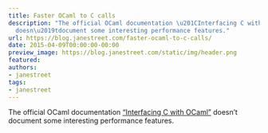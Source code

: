 ```yaml
---
title: Faster OCaml to C calls
description: "The official OCaml documentation \u201CInterfacing C withOCaml\u201D
  doesn\u2019tdocument some interesting performance features."
url: https://blog.janestreet.com/faster-ocaml-to-c-calls/
date: 2015-04-09T00:00:00-00:00
preview_image: https://blog.janestreet.com/static/img/header.png
featured:
authors:
- janestreet
tags:
- janestreet
---
```


<p>The official OCaml documentation <a href="http://caml.inria.fr/pub/docs/manual-ocaml-4.01/intfc.html">&ldquo;Interfacing C with
OCaml&rdquo;</a> doesn&rsquo;t
document some interesting performance features.</p>



